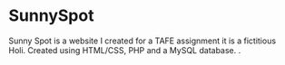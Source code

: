 # SunnySpot
Sunny Spot is a website I created for a TAFE assignment it is a fictitious Holi. Created using HTML/CSS, PHP and a MySQL database. . 

